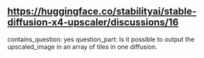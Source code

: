 ## https://huggingface.co/stabilityai/stable-diffusion-x4-upscaler/discussions/16

contains_question: yes
question_part: Is it possible to output the upscaled_image in an array of tiles in one diffusion.